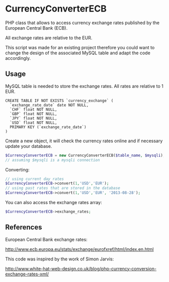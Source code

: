 CurrencyConverterECB
====================

PHP class that allows to access currency exchange rates published by the European Central Bank (ECB).

All exchange rates are relative to the EUR.

This script was made for an existing project therefore you could want to change the design of the associated MySQL table and adapt the code accordingly.



Usage
-----

MySQL table is needed to store the exchange rates. All rates are relative to 1 EUR.

```mysql
CREATE TABLE IF NOT EXISTS `currency_exchange` (
  `exchange_rate_date` date NOT NULL,
  `CHF` float NOT NULL,
  `GBP` float NOT NULL,
  `JPY` float NOT NULL,
  `USD` float NOT NULL,
  PRIMARY KEY (`exchange_rate_date`)
)
```

Create a new object, it will check the currency rates online and if necessary update your database.

```php
$CurrencyConverterECB = new CurrencyConverterECB($table_name, $mysqli);
// assuming $mysqli is a mysqli connection
```

Converting:
```php
// using current day rates
$CurrencyConverterECB->convert(1,'USD','EUR');
// using past rates that are stored in the database
$CurrencyConverterECB->convert(1,'USD','EUR', '2013-08-28');
```

You can also access the exchange rates array:
```php
$CurrencyConverterECB->exchange_rates;
```

References
----------

European Central Bank exchange rates:

http://www.ecb.europa.eu/stats/exchange/eurofxref/html/index.en.html

This code was inspired by the work of Simon Jarvis:

http://www.white-hat-web-design.co.uk/blog/php-currency-conversion-exchange-rates-xml/